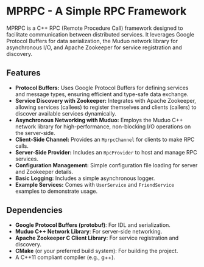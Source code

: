 # MPRPC - A Simple RPC Framework

MPRPC is a C++ RPC (Remote Procedure Call) framework designed to facilitate communication between distributed services. It leverages Google Protocol Buffers for data serialization, the Muduo network library for asynchronous I/O, and Apache Zookeeper for service registration and discovery.

## Features

*   **Protocol Buffers:** Uses Google Protocol Buffers for defining services and message types, ensuring efficient and type-safe data exchange.
*   **Service Discovery with Zookeeper:** Integrates with Apache Zookeeper, allowing services (callees) to register themselves and clients (callers) to discover available services dynamically.
*   **Asynchronous Networking with Muduo:** Employs the Muduo C++ network library for high-performance, non-blocking I/O operations on the server-side.
*   **Client-Side Channel:** Provides an `MprpcChannel` for clients to make RPC calls.
*   **Server-Side Provider:** Includes an `RpcProvider` to host and manage RPC services.
*   **Configuration Management:** Simple configuration file loading for server and Zookeeper details.
*   **Basic Logging:** Includes a simple asynchronous logger.
*   **Example Services:** Comes with `UserService` and `FriendService` examples to demonstrate usage.

## Dependencies

*   **Google Protocol Buffers (protobuf)**: For IDL and serialization.
*   **Muduo C++ Network Library**: For server-side networking.
*   **Apache Zookeeper C Client Library**: For service registration and discovery.
*   **CMake** (or your preferred build system): For building the project.
*   A C++11 compliant compiler (e.g., g++).


